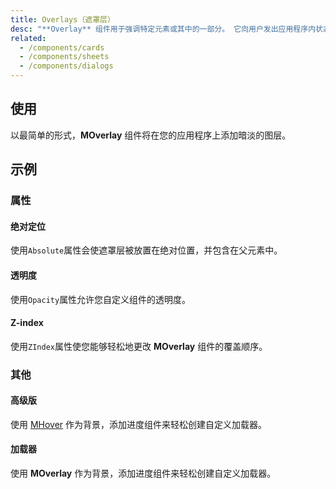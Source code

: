 ```yaml
---
title: Overlays（遮罩层）
desc: "**Overlay** 组件用于强调特定元素或其中的一部分。 它向用户发出应用程序内状态更改的信号，可用于创建加载程序，对话框等。"
related:
  - /components/cards
  - /components/sheets
  - /components/dialogs
---
```


## 使用

以最简单的形式，**MOverlay** 组件将在您的应用程序上添加暗淡的图层。

<overlays-usage></overlays-usage>

## 示例

### 属性

#### 绝对定位

使用`Absolute`属性会使遮罩层被放置在绝对位置，并包含在父元素中。

<masa-example file="Examples.overlays.Absolute"></masa-example>

#### 透明度

使用`Opacity`属性允许您自定义组件的透明度。

<masa-example file="Examples.overlays.Opacity"></masa-example>

#### Z-index

使用`ZIndex`属性使您能够轻松地更改 **MOverlay** 组件的覆盖顺序。

<masa-example file="Examples.overlays.ZIndex"></masa-example>

### 其他

#### 高级版

使用 [MHover](/components/hover) 作为背景，添加进度组件来轻松创建自定义加载器。

<masa-example file="Examples.overlays.Advanced"></masa-example>

#### 加载器

使用 **MOverlay** 作为背景，添加进度组件来轻松创建自定义加载器。

<masa-example file="Examples.overlays.Loader"></masa-example>